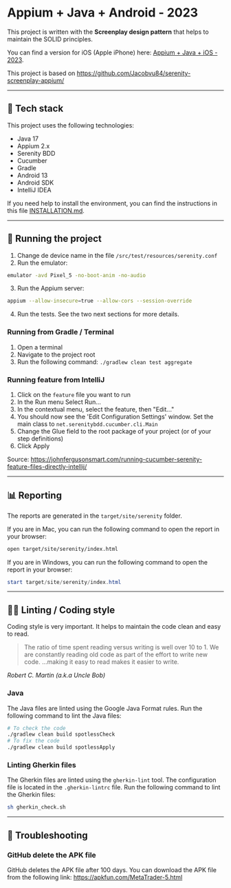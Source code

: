 # Appium + Java + Android - 2023

This project is written with the **Screenplay design pattern** that helps to
maintain the SOLID principles.

You can find a version for iOS (Apple iPhone)
here: [Appium + Java + iOS - 2023](https://github.com/AlexAndradeNet/appiumjavaios).

This project is based
on https://github.com/Jacobvu84/serenity-screenplay-appium/

---

## 🔧 Tech stack

This project uses the following technologies:

* Java 17
* Appium 2.x
* Serenity BDD
* Cucumber
* Gradle
* Android 13
* Android SDK
* IntelliJ IDEA

If you need help to install the environment, you can find the instructions in
this file [INSTALLATION.md](INSTALLATION.md).

---

## 🚀 Running the project

1. Change de device name in the file `/src/test/resources/serenity.conf`
2. Run the emulator:

```bash
emulator -avd Pixel_5 -no-boot-anim -no-audio
```

3. Run the Appium server:

```bash
appium --allow-insecure=true --allow-cors --session-override
```

4. Run the tests. See the two next sections for more details.

### Running from Gradle / Terminal

1. Open a terminal
2. Navigate to the project root
3. Run the following command: `./gradlew clean test aggregate`

### Running feature from IntelliJ

1. Click on the `feature` file you want to run
2. In the Run menu Select Run...
3. In the contextual menu, select the feature, then "Edit..."
4. You should now see the 'Edit Configuration Settings' window. Set the main
   class to `net.serenitybdd.cucumber.cli.Main`
5. Change the Glue field to the root package of your project (or of your step
   definitions)
6. Click Apply

Source: https://johnfergusonsmart.com/running-cucumber-serenity-feature-files-directly-intellij/

---

## 📊 Reporting

The reports are generated in the `target/site/serenity` folder.

If you are in Mac, you can run the following command to open the report in your
browser:

```bash
open target/site/serenity/index.html
```

If you are in Windows, you can run the following command to open the report in
your browser:

```powershell
start target/site/serenity/index.html
```

---

## 💅🏽 Linting / Coding style

Coding style is very important. It helps to maintain the code clean and easy to
read.

> The ratio of time spent reading versus writing is well over 10 to 1. We are
> constantly reading old code as part of the effort to write new code. …making
> it
> easy to read makes it easier to write.

_Robert C. Martin (a.k.a Uncle Bob)_

### Java

The Java files are linted using the Google Java Format rules.
Run the following command to lint the Java files:

```bash
# To check the code
./gradlew clean build spotlessCheck
# To fix the code
./gradlew clean build spotlessApply
```

### Linting Gherkin files

The Gherkin files are linted using the `gherkin-lint` tool. The configuration
file is located in the `.gherkin-lintrc` file.
Run the following command to lint the Gherkin files:

```bash
sh gherkin_check.sh
```

---

## 🐞 Troubleshooting

### GitHub delete the APK file

GitHub deletes the APK file after 100 days. You can download the APK file from
the following link: https://apkfun.com/MetaTrader-5.html
